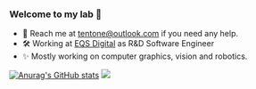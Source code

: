 ### Welcome to my lab :test_tube:

- :email: Reach me at tentone@outlook.com if you need any help.
- :hammer_and_wrench: Working at [EQS Digital](https://eqsglobal.com/digital/en/) as R&D Software Engineer
- :sparkles: Mostly working on computer graphics, vision and robotics.

[![Anurag's GitHub stats](https://github-readme-stats.vercel.app/api?username=tentone)](https://github.com/anuraghazra/github-readme-stats)
<img src="https://raw.githubusercontent.com/tentone/tentone/master/out.gif">
